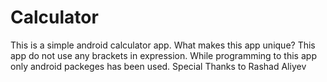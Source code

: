 # Calculator
This is a simple android calculator app. 
What makes this app unique? 
This app do not use any brackets in expression. 
While programming to this app only android packeges has been used. 
Special Thanks to Rashad Aliyev 
